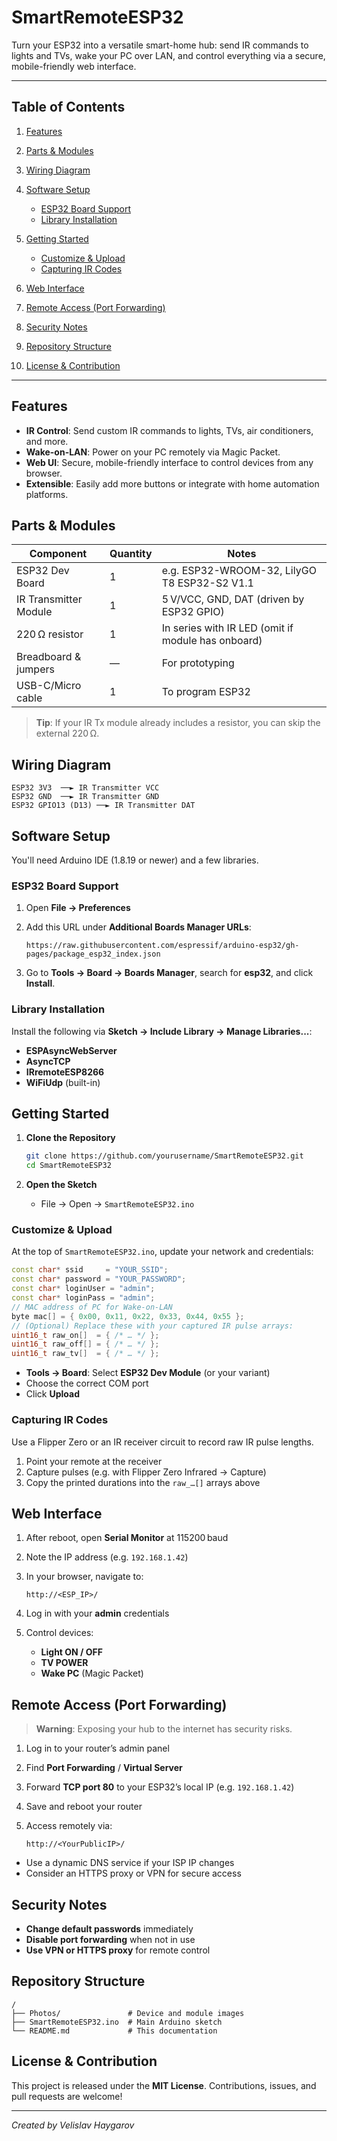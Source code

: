 # SmartRemoteESP32

Turn your ESP32 into a versatile smart-home hub: send IR commands to lights and TVs, wake your PC over LAN, and control everything via a secure, mobile-friendly web interface.


---

## Table of Contents

1. [Features](#features)
2. [Parts & Modules](#parts--modules)
3. [Wiring Diagram](#wiring-diagram)
4. [Software Setup](#software-setup)

   * [ESP32 Board Support](#esp32-board-support)
   * [Library Installation](#library-installation)
5. [Getting Started](#getting-started)

   * [Customize & Upload](#customize--upload)
   * [Capturing IR Codes](#capturing-ir-codes)
6. [Web Interface](#web-interface)
7. [Remote Access (Port Forwarding)](#remote-access-port-forwarding)
8. [Security Notes](#security-notes)
9. [Repository Structure](#repository-structure)
10. [License & Contribution](#license--contribution)

---

## Features

* **IR Control**: Send custom IR commands to lights, TVs, air conditioners, and more.
* **Wake-on-LAN**: Power on your PC remotely via Magic Packet.
* **Web UI**: Secure, mobile-friendly interface to control devices from any browser.
* **Extensible**: Easily add more buttons or integrate with home automation platforms.

## Parts & Modules

| Component             | Quantity | Notes                                              |
| --------------------- | -------- | -------------------------------------------------- |
| ESP32 Dev Board       | 1        | e.g. ESP32-WROOM-32, LilyGO T8 ESP32-S2 V1.1       |
| IR Transmitter Module | 1        | 5 V/VCC, GND, DAT (driven by ESP32 GPIO)           |
| 220 Ω resistor        | 1        | In series with IR LED (omit if module has onboard) |
| Breadboard & jumpers  | —        | For prototyping                                    |
| USB-C/Micro cable     | 1        | To program ESP32                                   |

> **Tip**: If your IR Tx module already includes a resistor, you can skip the external 220 Ω.

## Wiring Diagram

```text
ESP32 3V3  ──► IR Transmitter VCC
ESP32 GND  ──► IR Transmitter GND
ESP32 GPIO13 (D13) ──► IR Transmitter DAT
```

## Software Setup

You'll need Arduino IDE (1.8.19 or newer) and a few libraries.

### ESP32 Board Support

1. Open **File → Preferences**
2. Add this URL under **Additional Boards Manager URLs**:

   ```
   https://raw.githubusercontent.com/espressif/arduino-esp32/gh-pages/package_esp32_index.json
   ```
3. Go to **Tools → Board → Boards Manager**, search for **esp32**, and click **Install**.

### Library Installation

Install the following via **Sketch → Include Library → Manage Libraries...**:

* **ESPAsyncWebServer**
* **AsyncTCP**
* **IRremoteESP8266**
* **WiFiUdp** (built-in)

## Getting Started

1. **Clone the Repository**

   ```bash
   git clone https://github.com/yourusername/SmartRemoteESP32.git
   cd SmartRemoteESP32
   ```

2. **Open the Sketch**

   * File → Open → `SmartRemoteESP32.ino`

### Customize & Upload

At the top of `SmartRemoteESP32.ino`, update your network and credentials:

```cpp
const char* ssid     = "YOUR_SSID";
const char* password = "YOUR_PASSWORD";
const char* loginUser = "admin";
const char* loginPass = "admin";
// MAC address of PC for Wake-on-LAN
byte mac[] = { 0x00, 0x11, 0x22, 0x33, 0x44, 0x55 };
// (Optional) Replace these with your captured IR pulse arrays:
uint16_t raw_on[]  = { /* … */ };
uint16_t raw_off[] = { /* … */ };
uint16_t raw_tv[]  = { /* … */ };
```

* **Tools → Board**: Select **ESP32 Dev Module** (or your variant)
* Choose the correct COM port
* Click **Upload**

### Capturing IR Codes

Use a Flipper Zero or an IR receiver circuit to record raw IR pulse lengths.

1. Point your remote at the receiver
2. Capture pulses (e.g. with Flipper Zero Infrared → Capture)
3. Copy the printed durations into the `raw_…[]` arrays above

## Web Interface

1. After reboot, open **Serial Monitor** at 115200 baud
2. Note the IP address (e.g. `192.168.1.42`)
3. In your browser, navigate to:

   ```
   http://<ESP_IP>/
   ```
4. Log in with your **admin** credentials
5. Control devices:

   * **Light ON / OFF**
   * **TV POWER**
   * **Wake PC** (Magic Packet)

## Remote Access (Port Forwarding)

> **Warning**: Exposing your hub to the internet has security risks.

1. Log in to your router’s admin panel
2. Find **Port Forwarding** / **Virtual Server**
3. Forward **TCP port 80** to your ESP32’s local IP (e.g. `192.168.1.42`)
4. Save and reboot your router
5. Access remotely via:

   ```
   http://<YourPublicIP>/
   ```

* Use a dynamic DNS service if your ISP IP changes
* Consider an HTTPS proxy or VPN for secure access

## Security Notes

* **Change default passwords** immediately
* **Disable port forwarding** when not in use
* **Use VPN or HTTPS proxy** for remote control

## Repository Structure

```
/
├── Photos/               # Device and module images
├── SmartRemoteESP32.ino  # Main Arduino sketch
└── README.md             # This documentation
```

## License & Contribution

This project is released under the **MIT License**. Contributions, issues, and pull requests are welcome!

---

*Created by Velislav Haygarov*
